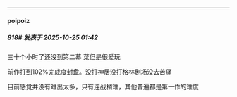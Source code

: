 ﻿
*****

####  poipoiz  
##### 818#       发表于 2025-10-25 01:42

三十个小时了还没到第二幕
菜但是很爱玩

前作打到102%完成度封盘。没打神居没打格林剧场没去苦痛

目前感觉并没有难出太多，只有连战稍难，其他普遍都是第一作的难度

